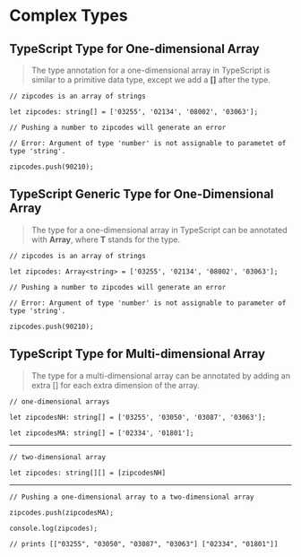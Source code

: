 # Complex Types

## TypeScript Type for One-dimensional Array
> The type annotation for a one-dimensional array in TypeScript is similar to a primitive data type, except we add a **[]** after the type.

 `// zipcodes is an array of strings`

 `let zipcodes: string[] = ['03255', '02134', '08002', '03063'];`

 `// Pushing a number to zipcodes will generate an error`

 `// Error: Argument of type 'number' is not assignable to parametet of type 'string'.`

 `zipcodes.push(90210);`

## TypeScript Generic Type for One-Dimensional Array
> The type for a one-dimensional array in TypeScript can be annotated with **Array<T>**, where **T** stands for the type.

 `// zipcodes is an array of strings`

 `let zipcodes: Array<string> = ['03255', '02134', '08002', '03063'];`

 `// Pushing a number to zipcodes will generate an error`

 `// Error: Argument of type 'number' is not assignable to parameter of type 'string'.`

 `zipcodes.push(90210);`

## TypeScript Type for Multi-dimensional Array
> The type for a multi-dimensional array can be annotated by adding an extra [] for each extra dimension of the array.

 `// one-dimensional arrays`

 `let zipcodesNH: string[] = ['03255', '03050', '03087', '03063'];`

 `let zipcodesMA: string[] = ['02334', '01801'];`

---

 `// two-dimensional array`

 `let zipcodes: string[][] = [zipcodesNH]`

---

 `// Pushing a one-dimensional array to a two-dimensional array`

 `zipcodes.push(zipcodesMA);`

 `console.log(zipcodes);`

 `// prints [["03255", "03050", "03087", "03063"] ["02334", "01801"]]`
